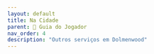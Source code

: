 ```yaml
---
layout: default
title: Na Cidade
parent: 🧭 Guia do Jogador
nav_order: 4
description: "Outros serviços em Dolmenwood"
---
```


